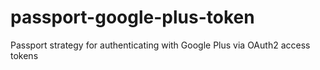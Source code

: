 # passport-google-plus-token
Passport strategy for authenticating with Google Plus via OAuth2 access tokens

